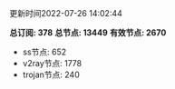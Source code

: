 更新时间2022-07-26 14:02:44

**总订阅: 378**
**总节点: 13449**
**有效节点: 2670**
- ss节点: 652
- v2ray节点: 1778
- trojan节点: 240
